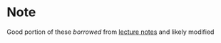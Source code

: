 # Note

Good portion of these *borrowed* from [lecture notes](https://github.com/devnull-cz/c-prog-lang) and likely modified
